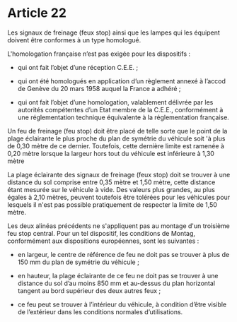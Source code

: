 # Article 22

Les signaux de freinage (feux stop) ainsi que les lampes qui les équipent doivent être conformes à un type homologué.

L'homologation française n’est pas exigée pour les dispositifs :

- qui ont fait l’objet d’une réception C.E.E. ;

- qui ont été homologués en application d’un règlement annexé à l’accod de Genève du 20 mars 1958 auquel la France a adhéré ;

- qui ont fait l’objet d’une homologation, valablement délivrée par les autorités compétentes d’un Etat membre de la C.E.E., conformément à une réglementation technique équivalente à la réglementation française.

Un feu de freinage (feu stop) doit être placé de telle sorte que le point de la plage éclairante le plus proche du plan de symétrie du véhicule soit 'à plus de 0,30 mètre de ce dernier. Toutefois, cette dernière limite est ramenée à 0,20 mètre lorsque la largeur hors tout du véhicule est inférieure à 1,30 mètre

La plage éclairante des signaux de freinage (feux stop) doit se trouver à une distance du sol comprise entre 0,35 mètre et 1,50 mètre, cette distance étant mesurée sur le véhicule à vide. Des valeurs plus grandes, au plus égales à 2,10 mètres, peuvent toute­fois être tolérées pour les véhicules pour lesquels il n'est pas possible pratiquement de respecter la limite de 1,50 mètre.

Les deux alinéas précédents ne s'appliquent pas au montage d'un troisième feu stop central. Pour un tel dispositif, les conditions de Montag, conformément aux dispositions européennes, sont les suivantes :

- en largeur, le centre de référence de feu ne doit pas se trouver à plus de 150 mm du plan de symétrie du véhicule ;

- en hauteur, la plage éclairante de ce feu ne doit pas se trouver à une distance du sol d’au moins 850 mm et au-dessus du plan horizontal tangent au bord supérieur des deux autres feux ;

- ce feu peut se trouver à l’intérieur du véhicule, à condition d’être visible de l’extérieur dans les conditions normales d’utilisations.

